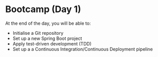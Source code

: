 # Bootcamp (Day 1)

At the end of the day, you will be able to:

-  Initialise a Git repository
-  Set up a new Spring Boot project
-  Apply test-driven development (TDD)
-  Set up a a Continuous Integration/Continuous Deployment pipeline
